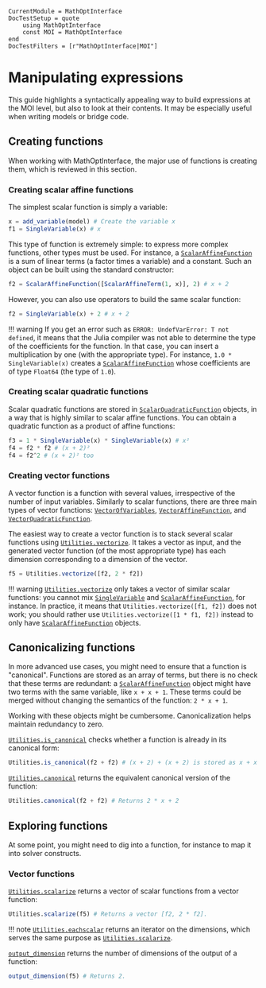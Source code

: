 ```@meta
CurrentModule = MathOptInterface
DocTestSetup = quote
    using MathOptInterface
    const MOI = MathOptInterface
end
DocTestFilters = [r"MathOptInterface|MOI"]
```

# Manipulating expressions

This guide highlights a syntactically appealing way to build expressions at the
MOI level, but also to look at their contents. It may be especially useful
when writing models or bridge code.

## Creating functions

When working with MathOptInterface, the major use of functions is creating 
them, which is reviewed in this section.

### Creating scalar affine functions

The simplest scalar function is simply a variable: 

```julia
x = add_variable(model) # Create the variable x
f1 = SingleVariable(x) # x
```

This type of function is extremely simple: to express more complex functions, 
other types must be used. For instance, a [`ScalarAffineFunction`](@ref) is a
sum of linear terms (a factor times a variable) and a constant. Such an object
can be built using the standard constructor: 

```julia
f2 = ScalarAffineFunction([ScalarAffineTerm(1, x)], 2) # x + 2
```

However, you can also use operators to build the same scalar function: 

```julia
f2 = SingleVariable(x) + 2 # x + 2
```

!!! warning
    If you get an error such as `ERROR: UndefVarError: T not defined`, it 
    means that the Julia compiler was not able to determine the type of the 
    coefficients for the function. In that case, you can insert a 
    multiplication by one (with the appropriate type). For instance,
    `1.0 * SingleVariable(x)` creates a
    [`ScalarAffineFunction`](@ref) whose coefficients are of type `Float64`
    (the type of `1.0`).

### Creating scalar quadratic functions

Scalar quadratic functions are stored in [`ScalarQuadraticFunction`](@ref) 
objects, in a way that is highly similar to scalar affine functions. You can
obtain a quadratic function as a product of affine functions: 

```julia
f3 = 1 * SingleVariable(x) * SingleVariable(x) # x²
f4 = f2 * f2 # (x + 2)²
f4 = f2^2 # (x + 2)² too
```

### Creating vector functions

A vector function is a function with several values, irrespective of the number
of input variables. Similarly to scalar functions, there are three main types 
of vector functions: [`VectorOfVariables`](@ref), 
[`VectorAffineFunction`](@ref), and [`VectorQuadraticFunction`](@ref).

The easiest way to create a vector function is to stack several scalar
functions using [`Utilities.vectorize`](@ref). It takes a vector as input,
and the generated vector function (of the most appropriate type) has each 
dimension corresponding to a dimension of the vector.

```julia
f5 = Utilities.vectorize([f2, 2 * f2])
```

!!! warning
    [`Utilities.vectorize`](@ref) only takes a vector of similar scalar 
    functions: you cannot mix [`SingleVariable`](@ref) and 
    [`ScalarAffineFunction`](@ref), for instance. In practice, it means that 
    `Utilities.vectorize([f1, f2])` does not work; you should rather use 
    `Utilities.vectorize([1 * f1, f2])` instead to only have 
    [`ScalarAffineFunction`](@ref) objects.

## Canonicalizing functions

In more advanced use cases, you might need to ensure that a function is 
"canonical". Functions are stored as an array of terms, but there is no check
that these terms are redundant: a [`ScalarAffineFunction`](@ref) object might
have two terms with the same variable, like `x + x + 1`. These terms could be
merged without changing the semantics of the function: `2 * x + 1`. 

Working with these objects might be cumbersome. Canonicalization helps maintain 
redundancy to zero. 

[`Utilities.is_canonical`](@ref) checks whether a function is already in its 
canonical form:

```julia
Utilities.is_canonical(f2 + f2) # (x + 2) + (x + 2) is stored as x + x + 2
```

[`Utilities.canonical`](@ref) returns the equivalent canonical version of the 
function:

```julia
Utilities.canonical(f2 + f2) # Returns 2 * x + 2
```

## Exploring functions

At some point, you might need to dig into a function, for instance to map it 
into solver constructs.

### Vector functions

[`Utilities.scalarize`](@ref) returns a vector of scalar functions from a
vector function:

```julia
Utilities.scalarize(f5) # Returns a vector [f2, 2 * f2].
```

!!! note
    [`Utilities.eachscalar`](@ref) returns an iterator on the dimensions, which
    serves the same purpose as [`Utilities.scalarize`](@ref).

[`output_dimension`](@ref) returns the number of dimensions of the 
output of a function:

```julia
output_dimension(f5) # Returns 2.
```
